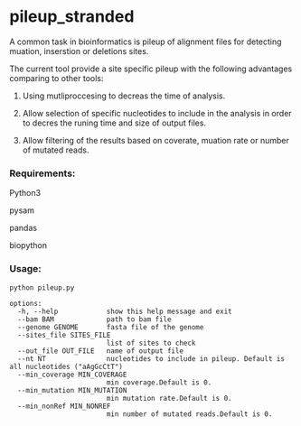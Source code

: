 # pileup_stranded

A common task in bioinformatics is pileup of alignment files for detecting muation, inserstion or deletions sites.

The current tool provide a site specific pileup with the following advantages comparing to other tools:

1. Using mutliproccesing to decreas the time of analysis.

2. Allow selection of specific nucleotides to include in the analysis in order to decres the runing time and size of output files.

3. Allow filtering of the results based on coverate, muation rate or number of mutated reads.

### Requirements:

Python3

pysam

pandas

biopython

### Usage:

```
python pileup.py

options:                                                                                                                             
  -h, --help            show this help message and exit                                                                              
  --bam BAM             path to bam file                                                                                             
  --genome GENOME       fasta file of the genome                                                                                     
  --sites_file SITES_FILE                                                                                                            
                        list of sites to check                                                                                       
  --out_file OUT_FILE   name of output file                                                                                          
  --nt NT               nucleotides to include in pileup. Default is all nucleotides ("aAgGcCtT")                                    
  --min_coverage MIN_COVERAGE                                                                                                        
                        min coverage.Default is 0.                                                                                   
  --min_mutation MIN_MUTATION                                                                                                        
                        min mutation rate.Default is 0.                                                                              
  --min_nonRef MIN_NONREF
                        min number of mutated reads.Default is 0.

```

